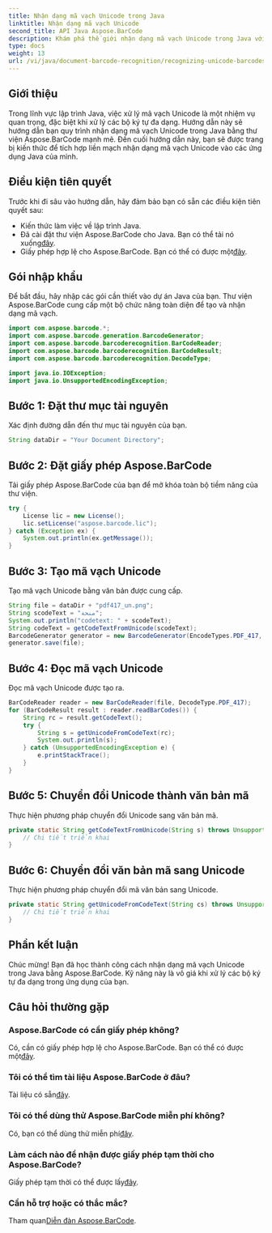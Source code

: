 ```yaml
---
title: Nhận dạng mã vạch Unicode trong Java
linktitle: Nhận dạng mã vạch Unicode
second_title: API Java Aspose.BarCode
description: Khám phá thế giới nhận dạng mã vạch Unicode trong Java với Aspose.BarCode. Hãy làm theo hướng dẫn từng bước của chúng tôi để tích hợp liền mạch các bộ ký tự đa dạng vào ứng dụng của bạn.
type: docs
weight: 13
url: /vi/java/document-barcode-recognition/recognizing-unicode-barcodes/
---
```


## Giới thiệu

Trong lĩnh vực lập trình Java, việc xử lý mã vạch Unicode là một nhiệm vụ quan trọng, đặc biệt khi xử lý các bộ ký tự đa dạng. Hướng dẫn này sẽ hướng dẫn bạn quy trình nhận dạng mã vạch Unicode trong Java bằng thư viện Aspose.BarCode mạnh mẽ. Đến cuối hướng dẫn này, bạn sẽ được trang bị kiến thức để tích hợp liền mạch nhận dạng mã vạch Unicode vào các ứng dụng Java của mình.

## Điều kiện tiên quyết

Trước khi đi sâu vào hướng dẫn, hãy đảm bảo bạn có sẵn các điều kiện tiên quyết sau:

- Kiến thức làm việc về lập trình Java.
-  Đã cài đặt thư viện Aspose.BarCode cho Java. Bạn có thể tải nó xuống[đây](https://releases.aspose.com/barcode/java/).
-  Giấy phép hợp lệ cho Aspose.BarCode. Bạn có thể có được một[đây](https://purchase.aspose.com/buy).

## Gói nhập khẩu

Để bắt đầu, hãy nhập các gói cần thiết vào dự án Java của bạn. Thư viện Aspose.BarCode cung cấp một bộ chức năng toàn diện để tạo và nhận dạng mã vạch.

```java
import com.aspose.barcode.*;
import com.aspose.barcode.generation.BarcodeGenerator;
import com.aspose.barcode.barcoderecognition.BarCodeReader;
import com.aspose.barcode.barcoderecognition.BarCodeResult;
import com.aspose.barcode.barcoderecognition.DecodeType;

import java.io.IOException;
import java.io.UnsupportedEncodingException;
```

## Bước 1: Đặt thư mục tài nguyên

Xác định đường dẫn đến thư mục tài nguyên của bạn.

```java
String dataDir = "Your Document Directory";
```

## Bước 2: Đặt giấy phép Aspose.BarCode

Tải giấy phép Aspose.BarCode của bạn để mở khóa toàn bộ tiềm năng của thư viện.

```java
try {
    License lic = new License();
    lic.setLicense("aspose.barcode.lic");
} catch (Exception ex) {
    System.out.println(ex.getMessage());
}
```

## Bước 3: Tạo mã vạch Unicode

Tạo mã vạch Unicode bằng văn bản được cung cấp.

```java
String file = dataDir + "pdf417_un.png";
String scodeText = "منحة";
System.out.println("codetext: " + scodeText);
String codeText = getCodeTextFromUnicode(scodeText);
BarcodeGenerator generator = new BarcodeGenerator(EncodeTypes.PDF_417, codeText);
generator.save(file);
```

## Bước 4: Đọc mã vạch Unicode

Đọc mã vạch Unicode được tạo ra.

```java
BarCodeReader reader = new BarCodeReader(file, DecodeType.PDF_417);
for (BarCodeResult result : reader.readBarCodes()) {
    String rc = result.getCodeText();
    try {
        String s = getUnicodeFromCodeText(rc);
        System.out.println(s);
    } catch (UnsupportedEncodingException e) {
        e.printStackTrace();
    }
}
```

## Bước 5: Chuyển đổi Unicode thành văn bản mã

Thực hiện phương pháp chuyển đổi Unicode sang văn bản mã.

```java
private static String getCodeTextFromUnicode(String s) throws UnsupportedEncodingException {
    // Chi tiết triển khai
}

```

## Bước 6: Chuyển đổi văn bản mã sang Unicode

Thực hiện phương pháp chuyển đổi mã văn bản sang Unicode.

```java
private static String getUnicodeFromCodeText(String cs) throws UnsupportedEncodingException {
    // Chi tiết triển khai
}
```

## Phần kết luận

Chúc mừng! Bạn đã học thành công cách nhận dạng mã vạch Unicode trong Java bằng Aspose.BarCode. Kỹ năng này là vô giá khi xử lý các bộ ký tự đa dạng trong ứng dụng của bạn.

## Câu hỏi thường gặp

### Aspose.BarCode có cần giấy phép không?
Có, cần có giấy phép hợp lệ cho Aspose.BarCode. Bạn có thể có được một[đây](https://purchase.aspose.com/buy).

### Tôi có thể tìm tài liệu Aspose.BarCode ở đâu?
 Tài liệu có sẵn[đây](https://reference.aspose.com/barcode/java/).

### Tôi có thể dùng thử Aspose.BarCode miễn phí không?
 Có, bạn có thể dùng thử miễn phí[đây](https://releases.aspose.com/).

### Làm cách nào để nhận được giấy phép tạm thời cho Aspose.BarCode?
 Giấy phép tạm thời có thể được lấy[đây](https://purchase.aspose.com/temporary-license/).

### Cần hỗ trợ hoặc có thắc mắc?
 Tham quan[Diễn đàn Aspose.BarCode](https://forum.aspose.com/c/barcode/13).